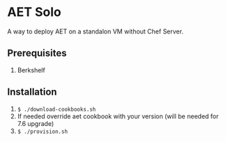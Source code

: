 # AET Solo

A way to deploy AET on a standalon VM without Chef Server.

## Prerequisites

1. Berkshelf

## Installation

1. `$ ./download-cookbooks.sh`
2. If needed override aet cookbook with your version (will be needed for 7.6 upgrade)
3. `$ ./provision.sh`
